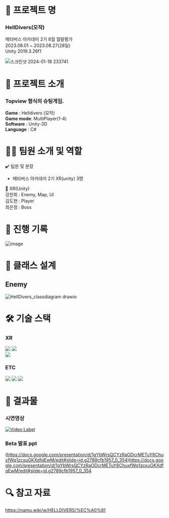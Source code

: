 # 📖 프로젝트 명
### HellDivers(모작)   

메타버스 아카데미 2기 8월 월말평가    
2023.08.01 ~ 2023.08.27(28일)   
Unity 2019.3.26f1

 ![스크린샷 2024-01-18 233741](https://github.com/kcheee/Hell-Divers/assets/86779278/0be8e96d-728b-4789-bb9f-e94cce34afeb)


# 📃 프로젝트 소개

### Topview 형식의 슈팅게임.

**Game** : Helldivers (모작)   
**Game mode**: MultiPlayer(1-4)   
**Software** : Unity-3D   
**Language** : C#   

# 👩‍🔧 팀원 소개 및 역할

✔️ 팀원 및 분장

- 메타버스 아카데미 2기 XR(unity) 3명


🔹 XR(Unity)   
강찬희 : Enemy, Map, UI   
김도현 : Player   
최은정 : Boss   
   

# 📅 진행 기록

![image](https://github.com/kcheee/Hell-Divers/assets/86779278/2bb71d61-18bf-427c-8927-f7e64f5a6883)



# 📃 클래스 설계

## Enemy   

![HellDivers_classdiagram drawio](https://github.com/kcheee/Hell-Divers/assets/86779278/e5b8d5a3-571a-4196-9bb5-81e02961be84)   
   

# 🛠 기술 스택       

   
### XR   
 <img src="https://img.shields.io/badge/C%23-239120?style=for-the-badge&logo=c-sharp&logoColor=white"> <img src="https://img.shields.io/badge/Unity-100000?style=for-the-badge&logo=unity&logoColor=white">      
  <img src="https://img.shields.io/badge/photon-004480?style=for-the-badge&logo=photon&logoColor=white">

### ETC
<img src="https://img.shields.io/badge/github-181717?style=for-the-badge&logo=github&logoColor=white"> <img src="https://img.shields.io/badge/Notion-000000?style=for-the-badge&logo=Notion&logoColor=white">  <img src="https://img.shields.io/badge/googledrive-4285F4?style=for-the-badge&logo=googledrive&logoColor=white">


# 📃 결과물   
### 시연영상

[![Video Label](http://img.youtube.com/vi/i5_55oun_0Y/0.jpg)](https://youtu.be/i5_55oun_0Y)

### Beta 발표 ppt   
   (https://docs.google.com/presentation/d/1gYbWrsQCYzRaODcrMETuY6ChuxfWq1zcxuGKXdfqEwM/edit#slide=id.g2789cfb1957_0_354)https://docs.google.com/presentation/d/1gYbWrsQCYzRaODcrMETuY6ChuxfWq1zcxuGKXdfqEwM/edit#slide=id.g2789cfb1957_0_354

# 🔍 참고 자료   
https://namu.wiki/w/HELLDIVERS/%EC%A0%81
